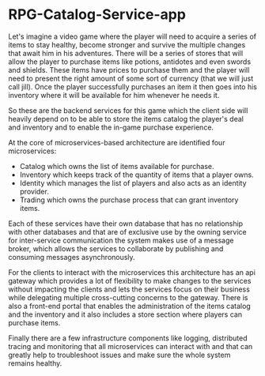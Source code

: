 # RPG-Catalog-Service-app

Let's imagine a video game where the player will need to acquire a series of items to stay healthy, become stronger and survive the multiple changes that await him in his adventures. There will be a series of stores that will allow the player to purchase items like potions, antidotes and even swords and shields. These items have prices to purchase them and the player will need to present the right amount of some sort of currency (that we will just call jill). Once the player successfully purchases an item it then goes into his inventory where it will be available for him whenever he needs it. 

So these are the backend services for this game which the client side will heavily depend on to be able to store the items catalog the player's deal and inventory and to enable the in-game purchase experience. 

At the core of microservices-based architecture are identified four
microservices:
- Catalog which owns the list of items available for purchase. 
- Inventory which keeps track of the quantity of items that a player owns.
- Identity which manages the list of players and also acts as an identity provider.
- Trading which owns the purchase process that can grant inventory items. 

Each of these services have their own database that has no relationship with other databases and that are of exclusive use by the owning service for inter-service communication the system makes use of a message broker, which allows the services to collaborate by publishing and consuming messages asynchronously. 

For the clients to interact with the microservices this architecture has an api gateway which provides a lot of flexibility to make changes to the services without impacting the clients and lets the services focus on their business while delegating multiple cross-cutting concerns to the gateway. There is also a front-end portal that enables the administration of the items catalog and the inventory and it also includes a store section where players can purchase items. 

Finally there are a few infrastructure components like logging, distributed tracing and monitoring that all microservices can interact with and that can greatly help to troubleshoot issues and make sure the whole system remains healthy. 
